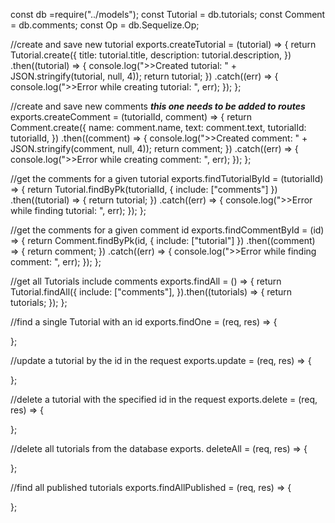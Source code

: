 const db =require("../models");
const Tutorial = db.tutorials;
const Comment = db.comments;
const Op = db.Sequelize.Op;

//create and save new tutorial
exports.createTutorial = (tutorial) => {
    return Tutorial.create({
        title:  tutorial.title,
        description:  tutorial.description,
    })
    .then((tutorial) => {
        console.log(">>Created tutorial: " + JSON.stringify(tutorial, null, 4));
        return tutorial;
    })
    .catch((err) => {
        console.log(">>Error while creating tutorial: ", err);
    });
};

//create and save new comments ***this one needs to be added to routes***
exports.createComment = (tutorialId, comment) => {
    return Comment.create({
        name:  comment.name,
        text:  comment.text,
        tutorialId:  tutorialId,
    })
    .then((comment) => {
        console.log(">>Created comment: " + JSON.stringify(comment, null, 4));
        return comment;
    })
    .catch((err) => {
        console.log(">>Error while creating comment: ", err);
    });
};

//get the comments for a given tutorial
exports.findTutorialById = (tutorialId) => {
    return Tutorial.findByPk(tutorialId, { include: ["comments"] })
    .then((tutorial) => {
        return tutorial;
    })
    .catch((err) => {
        console.log(">>Error while finding tutorial: ", err);
    });
};

//get the comments for a given comment id
exports.findCommentById = (id) => {
    return Comment.findByPk(id, { include: ["tutorial"] })
    .then((comment) => {
        return comment;
    })
    .catch((err) => {
        console.log(">>Error while finding comment: ", err);
    });
};

//get all Tutorials include comments
exports.findAll = () => {
    return Tutorial.findAll({
        include:  ["comments"],
    }).then((tutorials) => {
        return tutorials;
    });
};

//find a single Tutorial with an id
exports.findOne = (req, res) => {

};

//update a tutorial by the id in the request
exports.update = (req, res) => {

};

//delete a tutorial with the specified id in the request
exports.delete = (req, res) => {

};

//delete all tutorials from the database
exports. deleteAll = (req, res) => {

};

//find all published tutorials
exports.findAllPublished = (req, res) => {

};




